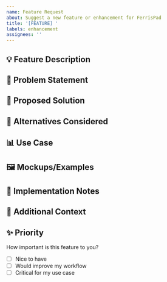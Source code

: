 ```yaml
---
name: Feature Request
about: Suggest a new feature or enhancement for FerrisPad
title: '[FEATURE] '
labels: enhancement
assignees: ''
---
```


## 💡 Feature Description
<!-- A clear and concise description of the feature you'd like to see -->

## 🎯 Problem Statement
<!-- What problem does this feature solve? Is your feature request related to a problem? -->
<!-- Example: I'm always frustrated when... -->

## 🚀 Proposed Solution
<!-- How would you like this feature to work? Describe your ideal implementation -->

## 🔄 Alternatives Considered
<!-- Have you considered any alternative solutions or features? -->

## 📊 Use Case
<!-- Describe how you would use this feature in your workflow -->
<!-- This helps us understand the real-world value -->

## 🖼️ Mockups/Examples
<!-- Optional: Add mockups, screenshots, or examples from other applications -->

## 🦀 Implementation Notes
<!-- Optional: If you have technical suggestions or want to contribute code -->
<!-- Note any relevant Rust crates, FLTK features, or technical approaches -->

## 📝 Additional Context
<!-- Add any other context, links, or information about the feature request here -->

## ✨ Priority
How important is this feature to you?
- [ ] Nice to have
- [ ] Would improve my workflow
- [ ] Critical for my use case
